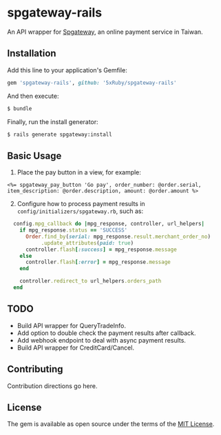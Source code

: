 # spgateway-rails

An API wrapper for [Spgateway](https://www.spgateway.com), an online payment service in Taiwan.


## Installation

Add this line to your application's Gemfile:

```ruby
gem 'spgateway-rails', github: '5xRuby/spgateway-rails'
```

And then execute:

```bash
$ bundle
```

Finally, run the install generator:

```bash
$ rails generate spgateway:install
```


## Basic Usage

1. Place the pay button in a view, for example:

```erb
<%= spgateway_pay_button 'Go pay', order_number: @order.serial, item_description: @order.description, amount: @order.amount %>
```

2. Configure how to process payment results in `config/initializers/spgateway.rb`, such as:


```rb
  config.mpg_callback do |mpg_response, controller, url_helpers|
    if mpg_response.status == 'SUCCESS'
      Order.find_by(serial: mpg_response.result.merchant_order_no)
           .update_attributes(paid: true)
      controller.flash[:success] = mpg_response.message
    else
      controller.flash[:error] = mpg_response.message
    end

    controller.redirect_to url_helpers.orders_path
  end
```

## TODO

- Build API wrapper for QueryTradeInfo.
- Add option to double check the payment results after callback.
- Add webhook endpoint to deal with async payment results.
- Build API wrapper for CreditCard/Cancel.


## Contributing

Contribution directions go here.


## License

The gem is available as open source under the terms of the [MIT License](http://opensource.org/licenses/MIT).
